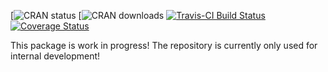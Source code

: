 
\[![CRAN status](http://www.r-pkg.org/badges/version/classifyr) \[![CRAN downloads](http://cranlogs.r-pkg.org/badges/grand-total/classifyr) [![Travis-CI Build Status](https://travis-ci.org/.svg?branch=master)](https://travis-ci.org/) <!--[![AppVeyor Build Status](https://ci.appveyor.com/api/projects/status/github/eribul/classifyr?branch=master&svg=true)](https://ci.appveyor.com/project/eribul/classifyr) --> [![Coverage Status](https://img.shields.io/codecov/c/github//master.svg)](https://codecov.io/github/?branch=master)

<!-- README.md is generated from README.Rmd. Please edit that file -->
This package is work in progress! The repository is currently only used for internal development!
